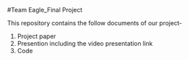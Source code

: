 #Team Eagle_Final Project

This repository contains the follow documents of our project-
1. Project paper
2. Presention including the video presentation link
3. Code

